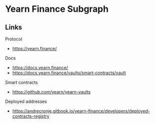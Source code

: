 # Yearn Finance Subgraph

## Links

Protocol
- https://yearn.finance/

Docs
- https://docs.yearn.finance/
- https://docs.yearn.finance/vaults/smart-contracts/vault

Smart contracts
- https://github.com/yearn/yearn-vaults

Deployed addresses
- https://andrecronje.gitbook.io/yearn-finance/developers/deployed-contracts-registry
